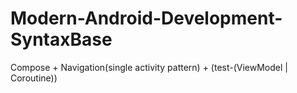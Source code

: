 # Modern-Android-Development-SyntaxBase
Compose + Navigation(single activity pattern) + (test-(ViewModel | Coroutine))
